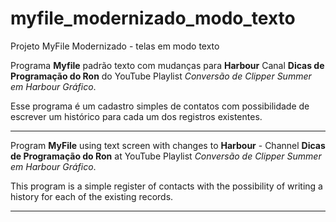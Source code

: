 # myfile_modernizado_modo_texto
Projeto MyFile Modernizado - telas em modo texto

Programa **Myfile** padrão texto com mudanças para **Harbour** Canal **Dicas de Programação do Ron** do YouTube Playlist _Conversão de Clipper Summer em Harbour Gráfico_.

Esse programa é um cadastro simples de contatos com possibilidade de escrever um histórico para cada um dos registros existentes.

-----

Program **MyFile** using text screen with changes to **Harbour** - Channel **Dicas de Programação do Ron** at YouTube Playlist _Conversão de Clipper Summer em Harbour Gráfico_.

This program is a simple register of contacts with the possibility of writing a history for each of the existing records.

-----

